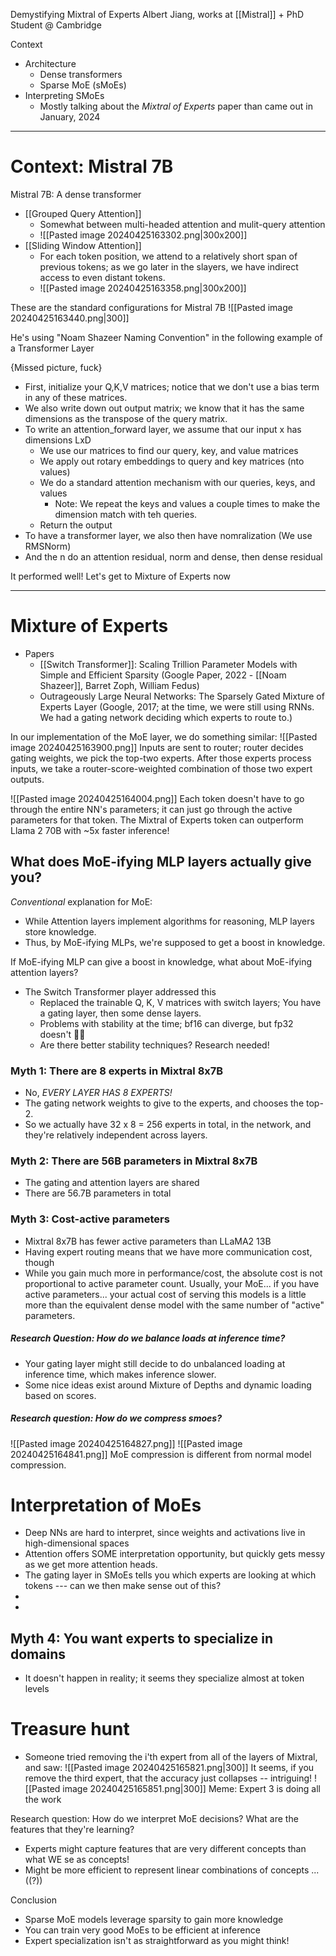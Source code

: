 
Demystifying Mixtral of Experts
Albert Jiang, works at [[Mistral]] + PhD Student @ Cambridge

Context
- Architecture
	- Dense transformers
	- Sparse MoE (sMoEs)
- Interpreting SMoEs
	- Mostly talking about the *Mixtral of Experts* paper than came out in January, 2024


----

# Context: Mistral 7B

Mistral 7B: A dense transformer
- [[Grouped Query Attention]]
	- Somewhat between multi-headed attention and mulit-query attention
	- ![[Pasted image 20240425163302.png|300x200]]
- [[Sliding Window Attention]]
	- For each token position, we attend to a relatively short span of previous tokens; as we go later in the slayers, we have indirect access to even distant tokens.
	- ![[Pasted image 20240425163358.png|300x200]]

These are the standard configurations for Mistral 7B
![[Pasted image 20240425163440.png|300]]

He's using "Noam Shazeer Naming Convention" in the following example of a Transformer Layer

{Missed picture, fuck}
- First, initialize your Q,K,V matrices; notice that we don't use a bias term in any of these matrices.
- We also write down out output matrix; we know that it has the same dimensions as the transpose of the query matrix.
- To write an attention_forward layer, we assume that our input x has dimensions LxD
	- We use our matrices to find our query, key, and value matrices 
	- We apply out rotary embeddings to query and key matrices (nto values)
	- We do a standard attention mechanism with our queries, keys, and values
		- Note: We repeat the keys and values a couple times to make the dimension match with teh queries.
	- Return the output
- To have a transformer layer, we also then have nomralization (We use RMSNorm)
- And the n do an attention residual, norm and dense, then dense residual


It performed well!
Let's get to Mixture of Experts now

----

# Mixture of Experts
- Papers
	- [[Switch Transformer]]: Scaling Trillion Parameter Models with Simple and Efficient Sparsity (Google Paper, 2022 - [[Noam Shazeer]], Barret Zoph, William Fedus)
	- Outrageously Large Neural Networks: The Sparsely Gated Mixture of Experts Layer (Google, 2017; at the time, we were still using RNNs. We had a gating network deciding which experts to route to.)

In our implementation of the MoE layer, we do something similar:
![[Pasted image 20240425163900.png]]
Inputs are sent to router; router decides gating weights, we pick the top-two experts. After those experts process inputs, we take a router-score-weighted combination of those two expert outputs.

![[Pasted image 20240425164004.png]]
Each token doesn't have to go through the entire NN's parameters; it can just go through the active parameters for that token. The Mixtral of Experts token can outperform Llama 2 70B with ~5x faster inference!

## What does MoE-ifying MLP layers actually give you?
*Conventional* explanation for MoE:
- While Attention layers implement algorithms for reasoning, MLP layers store knowledge.
- Thus, by MoE-ifying MLPs, we're supposed to get a boost in knowledge.

If MoE-ifying MLP can give a boost in knowledge, what about MoE-ifying attention layers?
- The Switch Transformer player addressed this
	- Replaced the trainable Q, K, V matrices with switch layers; You have a gating layer, then some dense layers.
	- Problems with stability at the time; bf16 can diverge, but fp32 doesn't 🤷‍♂️
	- Are there better stability techniques? Research needed!


### Myth 1: There are 8 experts in Mixtral 8x7B
- No, *EVERY LAYER HAS 8 EXPERTS!*
- The gating network weights to give to the experts, and chooses the top-2. 
- So we actually have 32 x 8 = 256 experts in total, in the network, and they're relatively independent across layers.


### Myth 2: There are 56B parameters in Mixtral 8x7B
- The gating and attention layers are shared
- There are 56.7B parameters in total


### Myth 3: Cost-active parameters
- Mixtral 8x7B has fewer active parameters than LLaMA2 13B
- Having expert routing means that we have more communication cost, though
- While you gain much more in performance/cost, the absolute cost is not proportional to active parameter count. Usually, your MoE... if you have active parameters... your actual cost of serving this models is a little more than the equivalent dense model with the same number of "active" parameters.


##### Research Question: How do we balance loads at inference time?
- Your gating layer might still decide to do unbalanced loading at inference time, which makes inference slower. 
- Some nice ideas exist around Mixture of Depths and dynamic loading based on scores.

##### Research question: How do we compress smoes?

![[Pasted image 20240425164827.png]]
![[Pasted image 20240425164841.png]]
MoE compression is different from normal model compression.


# Interpretation of MoEs
- Deep NNs are hard to interpret, since weights and activations live in high-dimensional spaces
- Attention offers SOME interpretation opportunity, but quickly gets messy as we get more attention heads.
- The gating layer in SMoEs tells you which experts are looking at which tokens --- can we then make sense out of this?
- 
- 

## Myth 4: You want experts to specialize in domains
- It doesn't happen in reality; it seems they specialize almost at token levels


# Treasure hunt
- Someone tried removing the i'th expert from all of the layers of Mixtral, and saw:
![[Pasted image 20240425165821.png|300]]
It seems, if you remove the third expert, that the accuracy just collapses -- intriguing!
![[Pasted image 20240425165851.png|300]]
Meme: Expert 3 is doing all the work

Research question: How do we interpret MoE decisions? What are the features that they're learning?
- Experts might capture features that are very different concepts than what WE se as concepts!
- Might be more efficient to represent linear combinations of concepts ... ((?))


Conclusion
- Sparse MoE models leverage sparsity to gain more knowledge
- You can train very good MoEs to be efficient at inference
- Expert specialization isn't as straightforward as you might think!




















